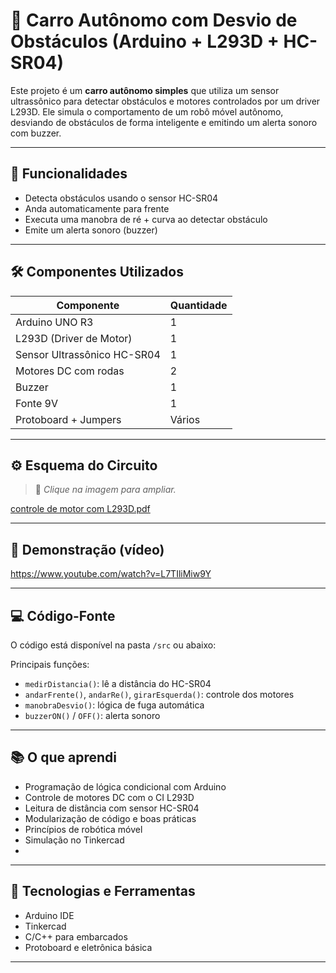 # 🤖 Carro Autônomo com Desvio de Obstáculos (Arduino + L293D + HC-SR04)

Este projeto é um **carro autônomo simples** que utiliza um sensor ultrassônico para detectar obstáculos e motores controlados por um driver L293D. Ele simula o comportamento de um robô móvel autônomo, desviando de obstáculos de forma inteligente e emitindo um alerta sonoro com buzzer.

---

## 🚗 Funcionalidades

- Detecta obstáculos usando o sensor HC-SR04
- Anda automaticamente para frente
- Executa uma manobra de ré + curva ao detectar obstáculo
- Emite um alerta sonoro (buzzer)

---

## 🛠️ Componentes Utilizados

| Componente            | Quantidade |
|-----------------------|------------|
| Arduino UNO R3        | 1          |
| L293D (Driver de Motor)| 1         |
| Sensor Ultrassônico HC-SR04 | 1     |
| Motores DC com rodas  | 2          |
| Buzzer                | 1          |
| Fonte 9V              | 1          |
| Protoboard + Jumpers  | Vários     |

---

## ⚙️ Esquema do Circuito

> 🔽 *Clique na imagem para ampliar.*

[controle de motor com L293D.pdf](https://github.com/user-attachments/files/20762714/controle.de.motor.com.L293D.pdf)

---

## 🎥 Demonstração (vídeo)

https://www.youtube.com/watch?v=L7TIliMiw9Y

---

## 💻 Código-Fonte

O código está disponível na pasta `/src` ou abaixo:

Principais funções:
- `medirDistancia()`: lê a distância do HC-SR04
- `andarFrente()`, `andarRe()`, `girarEsquerda()`: controle dos motores
- `manobraDesvio()`: lógica de fuga automática
- `buzzerON()` / `OFF()`: alerta sonoro

---


## 📚 O que aprendi

- Programação de lógica condicional com Arduino
- Controle de motores DC com o CI L293D
- Leitura de distância com sensor HC-SR04
- Modularização de código e boas práticas
- Princípios de robótica móvel
- Simulação no Tinkercad
- 
---

## 🔧 Tecnologias e Ferramentas

- Arduino IDE
- Tinkercad
- C/C++ para embarcados
- Protoboard e eletrônica básica

---

